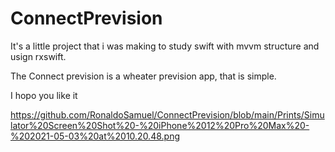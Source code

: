 # ConnectPrevision

It's a little project that i was making to study swift with mvvm structure and usign rxswift.

The Connect prevision is a wheater prevision app, that is simple.

I hopo you like it

https://github.com/RonaldoSamuel/ConnectPrevision/blob/main/Prints/Simulator%20Screen%20Shot%20-%20iPhone%2012%20Pro%20Max%20-%202021-05-03%20at%2010.20.48.png
